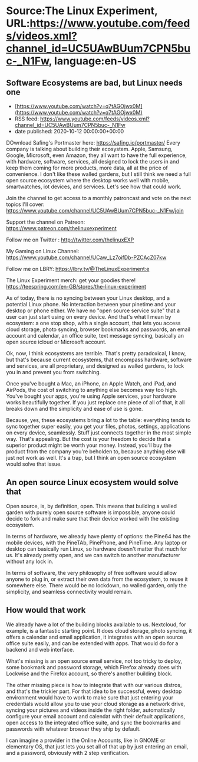 # Source:The Linux Experiment, URL:https://www.youtube.com/feeds/videos.xml?channel_id=UC5UAwBUum7CPN5buc-_N1Fw, language:en-US

## Software Ecosystems are bad, but Linux needs one
 - [https://www.youtube.com/watch?v=q7tAGOjwx0M](https://www.youtube.com/watch?v=q7tAGOjwx0M)
 - RSS feed: https://www.youtube.com/feeds/videos.xml?channel_id=UC5UAwBUum7CPN5buc-_N1Fw
 - date published: 2020-10-12 00:00:00+00:00

DOwnload Safing's Portmaster here: https://safing.io/portmaster/
Every company is talking about building their ecosystem. Apple, Samsung, Google, Microsoft, even Amazon, they all want to have the full experience, with hardware, software, services, all designed to lock the users in and keep them coming for more products, more data, all at the price of convenience. I don't like these walled gardens, but I still think we need a full open source ecosystem where the desktop works well with mobile, smartwatches, iot devices, and services. Let's see how that could work.

Join the channel to get access to a monthly patroncast and vote on the next topics I'll cover:
https://www.youtube.com/channel/UC5UAwBUum7CPN5buc-_N1Fw/join

Support the channel on Patreon: 
https://www.patreon.com/thelinuxexperiment

Follow me on Twitter : http://twitter.com/thelinuxEXP

My Gaming on Linux Channel: https://www.youtube.com/channel/UCaw_Lz7oifDb-PZCAcZ07kw

Follow me on LBRY: https://lbry.tv/@TheLinuxExperiment:e

The Linux Experiment merch: get your goodies there! https://teespring.com/en-GB/stores/the-linux-experiment

As of today, there is no syncing between your Linux desktop, and a potential Linux phone. No interaction between your pinetime and your desktop or phone either. We have no "open source service suite" that a user can just start using on every device. And that's what I mean by ecosystem: a one stop shop, with a single account, that lets you access cloud storage, photo syncing, browser bookmarks and passwords, an email account and calendar, an office suite, text message syncing, basically an open source icloud or Microsoft account.

Ok, now, I think ecosystems are terrible. That's pretty paradoxical, I know, but that's because current ecosystems, that encompass hardware, software and services, are all proprietary, and designed as walled gardens, to lock you in and prevent you from switching.

Once you've bought a Mac, an iPhone, an Apple Watch, and iPad, and AirPods, the cost of switching to anything else becomes way too high. You've bought your apps, you're using Apple services, your hardware works beautifully together. If you just replace one piece of all of that, it all breaks down and the simplicity and ease of use is gone.

Because, yes, these ecosystems bring a lot to the table: everything tends to sync together super easily, you get your files, photos, settings, applications on every device, seamlessly. Stuff just connects together in the most simple way. That's appealing. But the cost is your freedom to decide that a superior product might be worth your money. Instead, you'll buy the product from the company you're beholden to, because anything else will just not work as well. It's a trap, but I think an open source ecosystem would solve that issue.

## An open source Linux ecosystem would solve that

Open source, is, by definition, open. This means that building a walled garden with purely open source software is impossible, anyone could decide to fork and make sure that their device worked with the existing ecosystem.

In terms of hardware, we already have plenty of options: the Pine64 has the mobile devices, with the PineTAb, PinePhone, and PineTime. Any laptop or desktop can basically run Linux, so hardware doesn't matter that much for us. It's already pretty open, and we can switch to another manufacturer without any lock in.

In terms of software, the very philosophy of free software would allow anyone to plug in, or extract their own data from the ecosystem, to reuse it somewhere else. There would be no lockdown, no walled garden, only the simplicity, and seamless connectivity would remain.

## How would that work

We already have a lot of the building blocks available to us. Nextcloud, for example, is a fantastic starting point. It does cloud storage, photo syncing, it offers a calendar and email application, it integrates with an open source office suite easily, and can be extended with apps. That would do for a backend and web interface.

What's missing is an open source email service, not too tricky to deploy, some bookmark and password storage, which Firefox already does with Lockwise and the Firefox account, so there's another building block.

The other missing piece is how to integrate that with our various distros, and that's the trickier part. For that idea to be successful, every desktop environment would have to work to make sure that just entering your credentials would allow you to use your cloud storage as a network drive, syncing your pictures and videos inside the right folder, automatically configure your email account and calendat with their default applications, open access to the integrated office suite, and sync the bookmarks and passwords with whatever browser they ship by default.

I can imagine a provider in the Online Accounts, like in GNOME or elementary OS, that just lets you set all of that up by just entering an email, and a password, obviously with 2 step verification.

